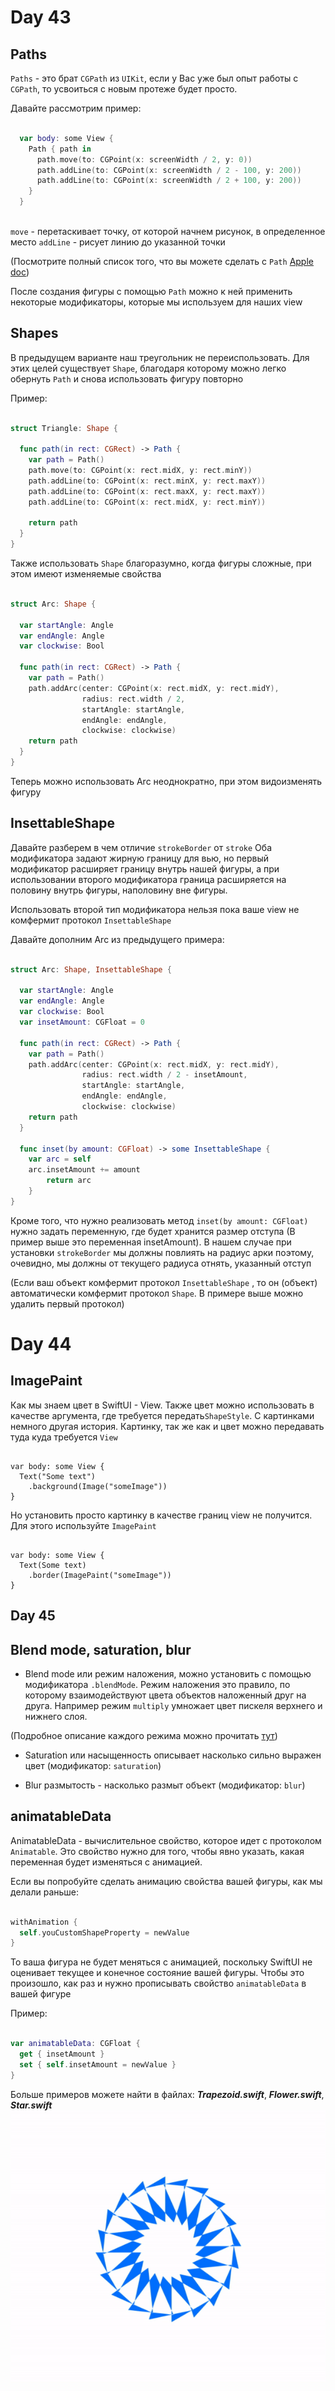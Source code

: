 # Day 43

## Paths 
 
`Paths` - это брат `CGPath` из `UIKit`, если у Вас уже был опыт работы с `CGPath`, то усвоиться с новым протеже будет просто.
 
Давайте рассмотрим пример:
 
```swift

  var body: some View {
    Path { path in
      path.move(to: CGPoint(x: screenWidth / 2, y: 0))
      path.addLine(to: CGPoint(x: screenWidth / 2 - 100, y: 200))
      path.addLine(to: CGPoint(x: screenWidth / 2 + 100, y: 200))
    }
  }
  
```

`move` - перетаскивает точку, от которой начнем рисунок, в определенное место
`addLine` - рисует линию до указанной точки

(Посмотрите полный список того, что вы можете сделать с `Path` [Apple doc](https://developer.apple.com/documentation/swiftui/path))

После создания фигуры с помощью `Path` можно к ней применить некоторые модификаторы, которые мы используем для наших view 

## Shapes

В предыдущем варианте наш треугольник не переиспользовать. Для этих целей существует `Shape`, благодаря которому можно легко обернуть `Path` и снова использовать фигуру повторно

Пример:

```swift

struct Triangle: Shape {

  func path(in rect: CGRect) -> Path {
    var path = Path()
    path.move(to: CGPoint(x: rect.midX, y: rect.minY))
    path.addLine(to: CGPoint(x: rect.minX, y: rect.maxY))
    path.addLine(to: CGPoint(x: rect.maxX, y: rect.maxY))
    path.addLine(to: CGPoint(x: rect.midX, y: rect.minY))

	return path
  }
}

```

Также использовать  `Shape` благоразумно, когда фигуры сложные, при этом имеют изменяемые свойства

```swift

struct Arc: Shape {

  var startAngle: Angle
  var endAngle: Angle
  var clockwise: Bool

  func path(in rect: CGRect) -> Path {
    var path = Path()
    path.addArc(center: CGPoint(x: rect.midX, y: rect.midY), 
				radius: rect.width / 2,
				startAngle: startAngle,
				endAngle: endAngle,
				clockwise: clockwise)
    return path
  }
}

```

Теперь можно использовать Arc неоднократно, при этом видоизменять фигуру


## InsettableShape

Давайте разберем в чем отличие  `strokeBorder`  от  `stroke`
Оба модификатора задают жирную границу для вью, но первый модификатор расширяет границу внутрь нашей фигуры, а при использовании второго модификатора граница расширяется на половину внутрь фигуры, наполовину вне фигуры.

Использовать второй тип модификатора нельзя пока ваше view не комфермит протокол `InsettableShape` 

Давайте дополним Arc из предыдущего примера:

```swift

struct Arc: Shape, InsettableShape {

  var startAngle: Angle
  var endAngle: Angle
  var clockwise: Bool
  var insetAmount: CGFloat = 0

  func path(in rect: CGRect) -> Path {
    var path = Path()
    path.addArc(center: CGPoint(x: rect.midX, y: rect.midY),
				radius: rect.width / 2 - insetAmount,
				startAngle: startAngle,
				endAngle: endAngle,
				clockwise: clockwise)
    return path
  }

  func inset(by amount: CGFloat) -> some InsettableShape {
	var arc = self
	arc.insetAmount += amount
		return arc
	}
}

```

Кроме того, что нужно реализовать метод `inset(by amount: CGFloat)` нужно задать переменную, где будет хранится размер отступа (В пример выше это переменная insetAmount).
В нашем случае при установки `strokeBorder` мы должны повлиять на радиус арки поэтому, очевидно, мы должны от текущего радиуса отнять, указанный отступ

(Если ваш объект комфермит протокол `InsettableShape` , то он (объект) автоматически комфермит протокол `Shape`. В примере выше можно удалить первый протокол)

# Day 44

## ImagePaint

Как мы знаем цвет в SwiftUI - View. Также цвет можно использовать в качестве аргумента, где требуется передать`ShapeStyle`. 
С картинками немного другая история. Картинку, так же как и цвет можно передавать туда куда требуется `View`

```(swift)

var body: some View {
  Text("Some text")
    .background(Image("someImage"))
}

```

Но установить просто картинку в качестве границ view не получится. Для этого используйте `ImagePaint`

```(swift)

var body: some View { 
  Text(Some text)
    .border(ImagePaint("someImage"))
}

```

## Day 45

## Blend mode, saturation, blur

- Blend mode или режим наложения, можно установить с помощью модификатора `.blendMode`.
Режим наложения это правило, по которому взаимодействуют цвета объектов наложенный друг на друга.
Например режим `multiply` умножает цвет пискеля верхнего и нижнего слоя. 

(Подробное описание каждого режима можно прочитать [тут](http://takpro100.net.ua/beginer/178-blending.html))

- Saturation или насыщенность описывает насколько сильно выражен цвет (модификатор: `saturation`)

- Blur размытость - насколько размыт объект (модификатор: `blur`)

## animatableData

AnimatableData - вычислительное свойство, которое идет с протоколом `Animatable`. Это свойство нужно для того, чтобы явно указать, какая переменная будет изменяться с анимацией.

Если вы попробуйте сделать анимацию свойства вашей фигуры, как мы делали раньше:

```swift

withAnimation { 
  self.youCustomShapeProperty = newValue
}

```

То ваша фигура не будет меняться с анимацией, поскольку SwiftUI не оценивает текущее и конечное состояние вашей фигуры. Чтобы это произошло, как раз и нужно прописывать свойство `animatableData` в вашей фигуре

Пример: 

```swift

var animatableData: CGFloat {
  get { insetAmount }
  set { self.insetAmount = newValue }
}

```

Больше примеров можете найти в файлах: ***Trapezoid.swift***, ***Flower.swift***, ***Star.swift***
![](cool-animation.gif)

